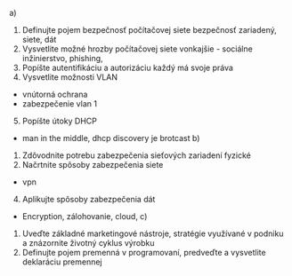 a)
1. Definujte pojem bezpečnosť počítačovej siete
	bezpečnosť zariadený, siete, dát
2. Vysvetlite možné hrozby počítačovej siete
	vonkajšie - sociálne inžinierstvo, phishing, 
3. Popíšte autentifikáciu a autorizáciu
	každý má svoje práva
4. Vysvetlite možnosti VLAN
- vnútorná ochrana
- zabezpečenie vlan 1
5. Popíšte útoky DHCP
- man in the middle, dhcp discovery je brotcast
b)
1. Zdôvodnite potrebu zabezpečenia sieťových zariadení
	fyzické
2. Načrtnite spôsoby zabezpečenia siete
* vpn
4. Aplikujte spôsoby zabezpečenia dát
-  Encryption, zálohovanie, cloud, 
c)
1. Uveďte základné marketingové nástroje, stratégie využívané v podniku a znázornite životný cyklus výrobku
2. Definujte pojem premenná v programovaní, predveďte a vysvetlite deklaráciu premennej